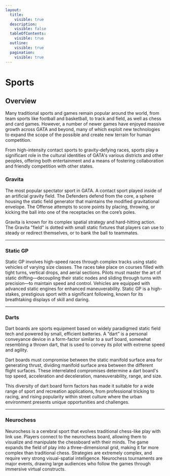 ```yaml
---
layout:
  title:
    visible: true
  description:
    visible: false
  tableOfContents:
    visible: true
  outline:
    visible: true
  pagination:
    visible: true
---
```


# Sports

## Overview

Many traditional sports and games remain popular around the world, from team sports like football and basketball, to track and field, as well as chess and card games. However, a number of newer games have enjoyed massive growth across GATA and beyond, many of which exploit new technologies to expand the scope of the possible and create new terrain for human competition.

From high-intensity contact sports to gravity-defying races, sports play a significant role in the cultural identities of GATA's various districts and other peoples, offering both entertainment and a means of fostering collaboration and friendly competition with other states.

### **Gravita**

The most popular spectator sport in GATA. A contact sport played inside of an artificial gravity field. The Defenders defend from the core, a sphere housing the static field generator that maintains the modified gravitational envelope. The Offense attempts to score points by placing, throwing, or kicking the ball into one of the receptacles on the core’s poles.

Gravita is known for its complex spatial strategy and hard-hitting action. The Gravita "field" is dotted with small static fixtures that players can use to steady or redirect themselves, or to bank the ball to teammates.

***

### **Static GP**

Static GP involves high-speed races through complex tracks using static vehicles of varying size classes. The races take place on courses filled with tight turns, vertical drops, and aerial sections. Pilots must master the art of static drifting—decoupling their static nodes and sliding through turns with precision—to maintain speed and control. Vehicles are equipped with advanced static engines for enhanced maneuverability. Static GP is a high-stakes, prestigious sport with a significant following, known for its breathtaking displays of skill and daring.

***

### **Darts**

Dart boards are sports equipment based on widely paradigmed static field tech and powered by small, efficient batteries. A “dart” is a personal conveyance device in a form-factor similar to a surf board, somewhat resembling a thrown dart, that is used to convey its pilot with extreme speed and agility.

Dart boards must compromise between the static manifold surface area for generating thrust, dividing manifold surface area between the different flight surfaces. These interrelated compromises determine a dart board's top speed, acceleration and deceleration, maneuverability, range, and size.

This diversity of dart board form factors has made it suitable for a wide range of sport and recreation applications, from professional tricking to racing, and rising popularity within street culture where the urban environment presents unique opportunities and challenges.

***

### Neurochess

Neurochess is a cerebral sport that evolves traditional chess-like play with link use. Players connect to the neurochess board, allowing them to visualize and manipulate the chessboard with their minds. The game expands the field of play into a three-dimensional grid, making it far more complex than traditional chess. Strategies are extremely complex, and require very strong visual-spatial intelligence. Neurochess tournaments are major events, drawing large audiences who follow the games through immersive virtual constructs.
